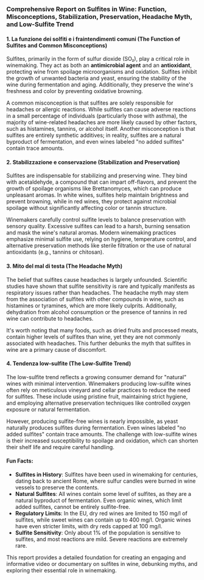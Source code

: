 ### Comprehensive Report on Sulfites in Wine: Function, Misconceptions, Stabilization, Preservation, Headache Myth, and Low-Sulfite Trend  

#### 1. **La funzione dei solfiti e i fraintendimenti comuni (The Function of Sulfites and Common Misconceptions)**  
Sulfites, primarily in the form of sulfur dioxide (SO₂), play a critical role in winemaking. They act as both an **antimicrobial agent** and an **antioxidant**, protecting wine from spoilage microorganisms and oxidation. Sulfites inhibit the growth of unwanted bacteria and yeast, ensuring the stability of the wine during fermentation and aging. Additionally, they preserve the wine's freshness and color by preventing oxidative browning.  

A common misconception is that sulfites are solely responsible for headaches or allergic reactions. While sulfites can cause adverse reactions in a small percentage of individuals (particularly those with asthma), the majority of wine-related headaches are more likely caused by other factors, such as histamines, tannins, or alcohol itself. Another misconception is that sulfites are entirely synthetic additives; in reality, sulfites are a natural byproduct of fermentation, and even wines labeled "no added sulfites" contain trace amounts.  

#### 2. **Stabilizzazione e conservazione (Stabilization and Preservation)**  
Sulfites are indispensable for stabilizing and preserving wine. They bind with acetaldehyde, a compound that can impart off-flavors, and prevent the growth of spoilage organisms like Brettanomyces, which can produce unpleasant aromas. In white wines, sulfites help maintain brightness and prevent browning, while in red wines, they protect against microbial spoilage without significantly affecting color or tannin structure.  

Winemakers carefully control sulfite levels to balance preservation with sensory quality. Excessive sulfites can lead to a harsh, burning sensation and mask the wine's natural aromas. Modern winemaking practices emphasize minimal sulfite use, relying on hygiene, temperature control, and alternative preservation methods like sterile filtration or the use of natural antioxidants (e.g., tannins or chitosan).  

#### 3. **Mito del mal di testa (The Headache Myth)**  
The belief that sulfites cause headaches is largely unfounded. Scientific studies have shown that sulfite sensitivity is rare and typically manifests as respiratory issues rather than headaches. The headache myth may stem from the association of sulfites with other compounds in wine, such as histamines or tyramines, which are more likely culprits. Additionally, dehydration from alcohol consumption or the presence of tannins in red wine can contribute to headaches.  

It's worth noting that many foods, such as dried fruits and processed meats, contain higher levels of sulfites than wine, yet they are not commonly associated with headaches. This further debunks the myth that sulfites in wine are a primary cause of discomfort.  

#### 4. **Tendenza low-sulfite (The Low-Sulfite Trend)**  
The low-sulfite trend reflects a growing consumer demand for "natural" wines with minimal intervention. Winemakers producing low-sulfite wines often rely on meticulous vineyard and cellar practices to reduce the need for sulfites. These include using pristine fruit, maintaining strict hygiene, and employing alternative preservation techniques like controlled oxygen exposure or natural fermentation.  

However, producing sulfite-free wines is nearly impossible, as yeast naturally produces sulfites during fermentation. Even wines labeled "no added sulfites" contain trace amounts. The challenge with low-sulfite wines is their increased susceptibility to spoilage and oxidation, which can shorten their shelf life and require careful handling.  

#### Fun Facts:  
- **Sulfites in History**: Sulfites have been used in winemaking for centuries, dating back to ancient Rome, where sulfur candles were burned in wine vessels to preserve the contents.  
- **Natural Sulfites**: All wines contain some level of sulfites, as they are a natural byproduct of fermentation. Even organic wines, which limit added sulfites, cannot be entirely sulfite-free.  
- **Regulatory Limits**: In the EU, dry red wines are limited to 150 mg/l of sulfites, while sweet wines can contain up to 400 mg/l. Organic wines have even stricter limits, with dry reds capped at 100 mg/l.  
- **Sulfite Sensitivity**: Only about 1% of the population is sensitive to sulfites, and most reactions are mild. Severe reactions are extremely rare.  

This report provides a detailed foundation for creating an engaging and informative video or documentary on sulfites in wine, debunking myths, and exploring their essential role in winemaking.